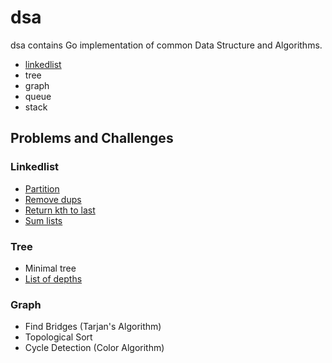 # dsa

dsa contains Go implementation of common Data Structure and Algorithms.

- [linkedlist](linkedlist/README.md)
- tree
- graph
- queue
- stack

## Problems and Challenges

### Linkedlist

- [Partition](problems/linkedlist/partition/README.md)
- [Remove dups](problems/linkedlist/remove_dups/README.md)
- [Return kth to last](problems/linkedlist/return_kth_to_last/README.md)
- [Sum lists](problems/linkedlist/sum_lists/README.md)

### Tree

- Minimal tree
- [List of depths](problems/tree/lists_of_depth/README.md)

### Graph

- Find Bridges (Tarjan's Algorithm)
- Topological Sort
- Cycle Detection (Color Algorithm)
